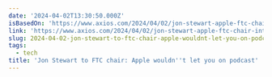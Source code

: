 ```yaml
---
date: '2024-04-02T13:30:50.000Z'
isBasedOn: 'https://www.axios.com/2024/04/02/jon-stewart-apple-ftc-chair-interview'
link: 'https://www.axios.com/2024/04/02/jon-stewart-apple-ftc-chair-interview'
slug: 2024-04-02-jon-stewart-to-ftc-chair-apple-wouldnt-let-you-on-podcast
tags:
  - tech
title: 'Jon Stewart to FTC chair: Apple wouldn''t let you on podcast'
---
```



